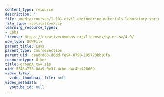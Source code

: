 ```yaml
---
content_type: resource
description: ''
file: /media/courses/1-103-civil-engineering-materials-laboratory-spring-2004/5846a7780da90e314cbed4c4bc420669_groupA_two.zip
file_type: application/zip
learning_resource_types:
- Labs
license: https://creativecommons.org/licenses/by-nc-sa/4.0/
ocw_type: OCWFile
parent_title: Labs
parent_type: CourseSection
parent_uid: ceadcd63-d6dd-fe94-8798-195723bb10fa
resourcetype: Other
title: groupA_two.zip
uid: 5846a778-0da9-0e31-4cbe-d4c4bc420669
video_files:
  video_thumbnail_file: null
video_metadata:
  youtube_id: null
---
```

